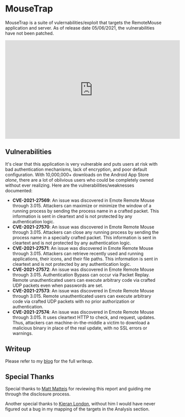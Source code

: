 # MouseTrap

MouseTrap is a suite of vulernabilities/exploit that targets the RemoteMouse application and server. As of release date 05/06/2021, the vulnerabilities have not been patched.

<iframe width="560" height="315" src="https://www.youtube-nocookie.com/embed/1ceS8T2Xack" title="YouTube video player" frameborder="0" allow="accelerometer; autoplay; clipboard-write; encrypted-media; gyroscope; picture-in-picture" allowfullscreen></iframe>

## Vulnerabilities

It's clear that this application is very vulnerable and puts users at risk with bad authentication mechanisms, lack of encryption, and poor default configuration. With 10,000,000+ downloads on the Android App Store _alone_, there are a lot of oblivious users who could be completely owned without ever realizing. Here are the vulnerabilities/weaknesses documented:

- **CVE-2021-27569**: An issue was discovered in Emote Remote Mouse through 3.015. Attackers can maximize or minimize the window of a running process by sending the process name in a crafted packet. This information is sent in cleartext and is not protected by any authentication logic.
- **CVE-2021-27570**: An issue was discovered in Emote Remote Mouse through 3.015. Attackers can close any running process by sending the process name in a specially crafted packet. This information is sent in cleartext and is not protected by any authentication logic.
- **CVE-2021-27571**: An issue was discovered in Emote Remote Mouse through 3.015. Attackers can retrieve recently used and running applications, their icons, and their file paths. This information is sent in cleartext and is not protected by any authentication logic.
- **CVE-2021-27572**: An issue was discovered in Emote Remote Mouse through 3.015. Authentication Bypass can occur via Packet Replay. Remote unauthenticated users can execute arbitrary code via crafted UDP packets even when passwords are set.
- **CVE-2021-27573**: An issue was discovered in Emote Remote Mouse through 3.015. Remote unauthenticated users can execute arbitrary code via crafted UDP packets with no prior authorization or authentication.
- **CVE-2021-27574**: An issue was discovered in Emote Remote Mouse through 3.015. It uses cleartext HTTP to check, and request, updates. Thus, attackers can machine-in-the-middle a victim to download a malicious binary in place of the real update, with no SSL errors or warnings.

## Writeup

Please refer to my [blog](https://axelp.io/MouseTrap/) for the full writeup.

## Special Thanks

Special thanks to [Matt Matteis](https://www.linkedin.com/in/matthew-matteis-616a33bb/) for reviewing this report and guiding me through the disclosure process.

Another special thanks to [Kieran London](https://github.com/kieranlondon), without him I would have never figured out a bug in my mapping of the targets in the Analysis section.
